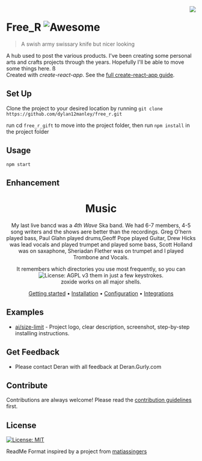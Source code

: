 <img src="icon.png" align="right" />

# Free_R ![Awesome](https://cdn.jsdelivr.net/gh/sindresorhus/awesome@d7305f38d29fed78fa85652e3a63e154dd8e8829/media/badge.svg) 

> A swish army swissary knife but nicer looking 

A hub used to post the various products. I've been creating some personal arts and crafts projects through the years. Hopefully I'll be able to move some things here.
ß                                                       
Created with _create-react-app_. See the [full create-react-app guide](https://github.com/facebookincubator/create-react-app/blob/master/packages/react-scripts/template/README.md).

## Set Up
Clone the project to your desired location by running `git clone https://github.com/dylan12manley/free_r.git`

run cd `free_r_gift` to move into the project folder, then run `npm install` in the project folder

## Usage

`npm start`

## Enhancement

<div align="center">

# Music

My last live bancd was a *4th Wave* Ska band. We had 6-7 members, 4-5 song writers and the shows aere better than the recordings. Greg O'hern played bass, Paul Glahn played drums,Geoff Pope played Guitar, Drew Hicks was lead vocals and played trumpet and played some bass, Scott Holland was on saxaphone, Sheriadan Flether was on trumpet and I played Trombone and Vocals.

It remembers which directories you use most frequently, so you can ![License: AGPL v3](https://img.shields.io/badge/License-AGPL_v3-blue.svg)
them in just a few keystrokes.<br />
zoxide works on all major shells.

[Getting started](#getting-started) •
[Installation](#installation) •
[Configuration](#configuration) •
[Integrations](#third-party-integrations)

</div>

## Examples

- [ai/size-limit](https://github.com/ai/size-limit#readme) - Project logo, clear description, screenshot, step-by-step installing instructions.

## Get Feedback

- Please contact Deran with all feedback at Deran.Gurly.com 

## Contribute

Contributions are always welcome!
Please read the [contribution guidelines](contributing.md) first.

## License

[![License: MIT](https://img.shields.io/badge/License-MIT-yellow.svg)](https://opensource.org/licenses/MIT)

ReadMe Format inspired by a project from [matiassingers](https://github.com/matiassingers/awesome-readme/tree/master) 